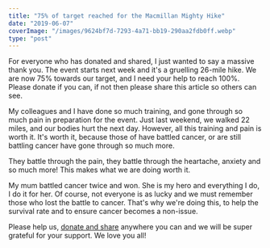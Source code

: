```yaml
---
title: "75% of target reached for the Macmillan Mighty Hike"
date: "2019-06-07"
coverImage: "/images/9624bf7d-7293-4a71-bb19-290aa2fdb0ff.webp"
type: "post"
---
```


For everyone who has donated and shared, I just wanted to say a massive thank you. The event starts next week and it's a gruelling 26-mile hike. We are now 75% towards our target, and I need your help to reach 100%. Please donate if you can, if not then please share this article so others can see.

My colleagues and I have done so much training, and gone through so much pain in preparation for the event. Just last weekend, we walked 22 miles, and our bodies hurt the next day. However, all this training and pain is worth it. It's worth it, because those of have battled cancer, or are still battling cancer have gone through so much more.

They battle through the pain, they battle through the heartache, anxiety and so much more! This makes what we are doing worth it.

My mum battled cancer twice and won. She is my hero and everything I do, I do it for her. Of course, not everyone is as lucky and we must remember those who lost the battle to cancer. That's why we're doing this, to help the survival rate and to ensure cancer becomes a non-issue.

Please help us, [donate and share](https://www.justgiving.com/fundraising/michael-brooks-macmillan) anywhere you can and we will be super grateful for your support. We love you all!
